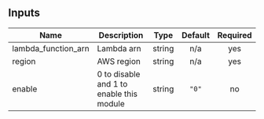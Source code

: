 ## Inputs

| Name | Description | Type | Default | Required |
|------|-------------|:----:|:-----:|:-----:|
| lambda\_function\_arn | Lambda arn | string | n/a | yes |
| region | AWS region | string | n/a | yes |
| enable | 0 to disable and 1 to enable this module | string | `"0"` | no |

